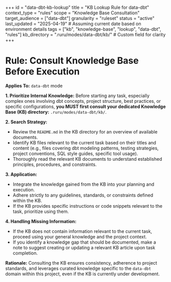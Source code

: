 +++
id = "data-dbt-kb-lookup"
title = "KB Lookup Rule for data-dbt"
context_type = "rules"
scope = "Knowledge Base Consultation"
target_audience = ["data-dbt"]
granularity = "ruleset"
status = "active"
last_updated = "2025-04-19" # Assuming current date based on environment details
tags = ["kb", "knowledge-base", "lookup", "data-dbt", "rules"]
kb_directory = ".ruru/modes/data-dbt/kb/" # Custom field for clarity
+++

# Rule: Consult Knowledge Base Before Execution

**Applies To:** `data-dbt` mode

**1. Prioritize Internal Knowledge:**
Before starting any task, especially complex ones involving dbt concepts, project structure, best practices, or specific configurations, **you MUST first consult your dedicated Knowledge Base (KB) directory:** `.ruru/modes/data-dbt/kb/`.

**2. Search Strategy:**
*   Review the `README.md` in the KB directory for an overview of available documents.
*   Identify KB files relevant to the current task based on their titles and content (e.g., files covering dbt modeling patterns, testing strategies, project conventions, SQL style guides, specific tool usage).
*   Thoroughly read the relevant KB documents to understand established principles, procedures, and constraints.

**3. Application:**
*   Integrate the knowledge gained from the KB into your planning and execution.
*   Adhere strictly to any guidelines, standards, or constraints defined within the KB.
*   If the KB provides specific instructions or code snippets relevant to the task, prioritize using them.

**4. Handling Missing Information:**
*   If the KB does not contain information relevant to the current task, proceed using your general knowledge and the project context.
*   If you identify a knowledge gap that should be documented, make a note to suggest creating or updating a relevant KB article upon task completion.

**Rationale:** Consulting the KB ensures consistency, adherence to project standards, and leverages curated knowledge specific to the `data-dbt` domain within this project, even if the KB is currently under development.
